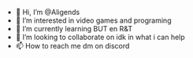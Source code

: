 - 👋 Hi, I’m @Aligends
- 👀 I’m interested in video games and programing 
- 🌱 I’m currently learning BUT en R&T
- 💞️ I’m looking to collaborate on idk in what i can help
- 📫 How to reach me dm on discord 

<!---
Aligends/Aligends is a ✨ special ✨ repository because its `README.md` (this file) appears on your GitHub profile.
You can click the Preview link to take a look at your changes.
--->
